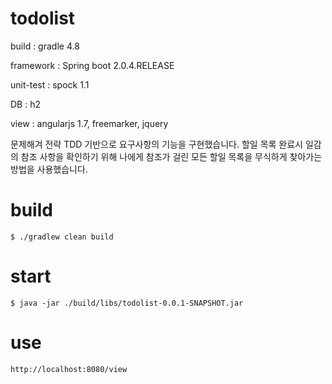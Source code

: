 # todolist
build : gradle 4.8

framework : Spring boot 2.0.4.RELEASE

unit-test : spock 1.1

DB : h2

view : angularjs 1.7, freemarker, jquery

문제해겨 전략
TDD 기반으로 요구사항의 기능을 구현했습니다.
할일 목록 완료시 일감의 참조 사항을 확인하기 위해 나에게 참조가 걸린 모든 할일 목록을 무식하게 찾아가는 방법을 사용했습니다.

# build
```
$ ./gradlew clean build
```

# start 
```
$ java -jar ./build/libs/todolist-0.0.1-SNAPSHOT.jar
```

# use
```
http://localhost:8080/view
```

